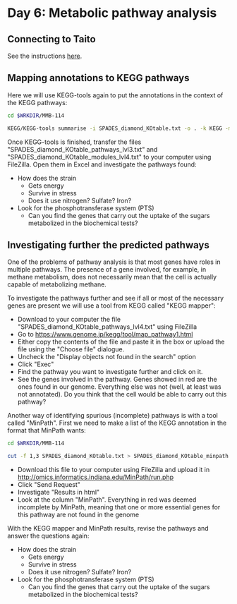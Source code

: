 # Day 6: Metabolic pathway analysis

## Connecting to Taito

See the instructions [here](01-UNIX-and-CSC.md#connecting-to-taito).

## Mapping annotations to KEGG pathways

Here we will use KEGG-tools again to put the annotations in the context of the KEGG pathways:

```bash
cd $WRKDIR/MMB-114

KEGG/KEGG-tools summarise -i SPADES_diamond_KOtable.txt -o . -k KEGG -m no
```

Once KEGG-tools is finished, transfer the files "SPADES_diamond_KOtable_pathways_lvl3.txt" and "SPADES_diamond_KOtable_modules_lvl4.txt" to your computer using FileZilla. Open them in Excel and investigate the pathways found:

* How does the strain
  * Gets energy
  * Survive in stress
  * Does it use nitrogen? Sulfate? Iron?
* Look for the phosphotransferase system (PTS)
  * Can you find the genes that carry out the uptake of the sugars metabolized in the biochemical tests?

## Investigating further the predicted pathways

One of the problems of pathway analysis is that most genes have roles in multiple pathways. The presence of a gene involved, for example, in methane metabolism, does not necessarily mean that the cell is actually capable of metabolizing methane.

To investigate the pathways further and see if all or most of the necessary genes are present we will use a tool from KEGG called "KEGG mapper":

* Download to your computer the file "SPADES_diamond_KOtable_pathways_lvl4.txt" using FileZilla
* Go to https://www.genome.jp/kegg/tool/map_pathway1.html
* Either copy the contents of the file and paste it in the box or upload the file using the "Choose file" dialogue.
* Uncheck the "Display objects not found in the search" option
* Click "Exec"
* Find the pathway you want to investigate further and click on it.
* See the genes involved in the pathway. Genes showed in red are the ones found in our genome. Everything else was not (well, at least was not annotated). Do you think that the cell would be able to carry out this pathway?

Another way of identifying spurious (incomplete) pathways is with a tool called "MinPath". First we need to make a list of the KEGG annotation in the format that MinPath wants:

```bash
cd $WRKDIR/MMB-114

cut -f 1,3 SPADES_diamond_KOtable.txt > SPADES_diamond_KOtable_minpath.txt
```

* Download this file to your computer using FileZilla and upload it in http://omics.informatics.indiana.edu/MinPath/run.php
* Click "Send Request"
* Investigate "Results in html"
* Look at the column "MinPath". Everything in red was deemed incomplete by MinPath, meaning that one or more essential genes for this pathway are not found in the genome

With the KEGG mapper and MinPath results, revise the pathways and answer the questions again:

* How does the strain
  * Gets energy
  * Survive in stress
  * Does it use nitrogen? Sulfate? Iron?
* Look for the phosphotransferase system (PTS)
  * Can you find the genes that carry out the uptake of the sugars metabolized in the biochemical tests?
